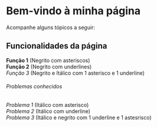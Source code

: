 # Bem-vindo à minha página

Acompanhe alguns tópicos a seguir:

## Funcionalidades da página

**Função 1** (Negrito com asteriscos)<br> 
__Função 2__ (Negrito com underlines) <br>
_*Função 3*_ (Negrito e Itálico com 1 asterisco e 1 underline)

###### Problemas conhecidos

*Problema 1* (Itálico com asterisco) <br>
_Problema 2_ (Itálico com underline) <br>
*_Problema 3_* (Itálico e negrito com 1 underline e 1 astesrisco)